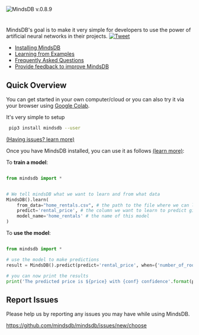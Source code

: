 
![MindsDB](https://raw.githubusercontent.com/mindsdb/mindsdb/master/mindsdb/proxies/web/static/img/logo1gw.png "MindsDB") v.0.8.9 
#




MindsDB's goal is to make it very simple for developers to use the power of artificial neural networks in their projects. [![Tweet](https://img.shields.io/twitter/url/http/shields.io.svg?style=social)](https://twitter.com/intent/tweet?text=Machine%20Learning%20in%20one%20line%20of%20code%21&url=https://www.mindsdb.com&via=mindsdb&hashtags=ai,ml,machine_learning,neural_networks)

* [Installing MindsDB](docs/Installing.md)
* [Learning from Examples](docs/examples/basic/README.md)
* [Frequently Asked Questions](docs/FAQ.md)
* [Provide feedback to improve MindsDB](https://mindsdb.typeform.com/to/c3CEtj)


## Quick Overview

You can get started in your own computer/cloud or you can also try it via your browser using [Google Colab](docs/GoogleColab.md).

It's very simple to setup 

```bash
 pip3 install mindsdb --user
```

[(Having issues? learn more)](docs/Installing.md)

Once you have MindsDB installed, you can use it as follows [(learn more)](docs/examples/basic/README.md):


To **train a model**:



```python

from mindsdb import *


# We tell mindsDB what we want to learn and from what data
MindsDB().learn(
    from_data="home_rentals.csv", # the path to the file where we can learn from, (note: can be url)
    predict='rental_price', # the column we want to learn to predict given all the data in the file
    model_name='home_rentals' # the name of this model
)

```


To **use the model**:


```python

from mindsdb import *

# use the model to make predictions
result = MindsDB().predict(predict='rental_price', when={'number_of_rooms': 2,'number_of_bathrooms':1, 'sqft': 1190}, model_name='home_rentals')

# you can now print the results
print('The predicted price is ${price} with {conf} confidence'.format(price=result.predicted_values[0]['rental_price'], conf=result.predicted_values[0]['prediction_confidence']))

```

## Report Issues

Please help us by reporting any issues you may have while using MindsDB.

https://github.com/mindsdb/mindsdb/issues/new/choose
